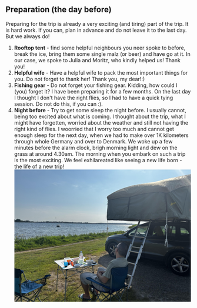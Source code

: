 ## Preparation (the day before)
Preparing for the trip is already a very exciting (and tiring) part of the trip. 
It is hard work. If you can, plan in advance and do not leave it to the last day. 
But we always do!

1. **Rooftop tent** - find some  helpful neighbours you neer spoke to before, break the ice, bring them some single malz (or beer)
   and have go at it. In our case, we spoke to Julia and Moritz, who kindly helped us! Thank you!
2. **Helpful wife** - Have a helpful wife to pack the most important things for you. Do not forget to thank her! Thank you, my dear!:)
3. **Fishing gear** -  Do not forget your fishing gear. Kidding, how could I (you) forget it? I have been preparing it for a few months. On the last
   day I thought I don't have the right flies, so I had to have a quick tying session.  Do not do this, if you can :).
4. **Night before** - Try to get some sleep the night before. I usually cannot, being too excited about what is coming.
I thought about the trip, what I might have forgotten, worried about the weather and still not having the right kind of flies.
I woorried that I worry too much and cannot get enough sleep for the next day, when we had to make over 1K kilometers through
whole Germany and over to Denmark. We woke up a few minutes before the alarm clock, brigh morning light and dew on the grass at around 4.30am.
The morning when you embark on such a trip is the most exciting.
We feel exhilareated like seeing a new life born - the life of a new trip!
![My image](/assets/images/me_day_1.jpg)
